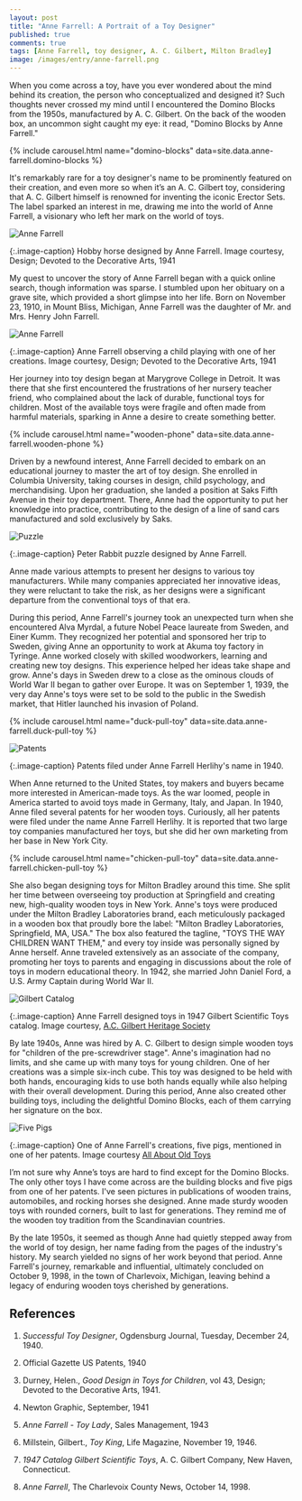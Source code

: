 ```yaml
---
layout: post
title: "Anne Farrell: A Portrait of a Toy Designer"
published: true
comments: true
tags: [Anne Farrell, toy designer, A. C. Gilbert, Milton Bradley]
image: /images/entry/anne-farrell.png
---
```


When you come across a toy, have you ever wondered about the mind behind its creation, the person who 
conceptualized and designed it? Such thoughts never crossed my mind until I encountered the Domino Blocks 
from the 1950s, manufactured by A. C. Gilbert. On the back of the wooden box, an uncommon sight caught 
my eye: it read, "Domino Blocks by Anne Farrell."

{% include carousel.html name="domino-blocks" data=site.data.anne-farrell.domino-blocks %}

It's remarkably rare for a toy designer's name to be prominently featured on their creation, and even more 
so when it’s an A. C. Gilbert toy, considering that A. C. Gilbert himself is renowned for inventing the iconic 
Erector Sets. The label sparked an interest in me, drawing me into the world of Anne Farrell, a visionary 
who left her mark on the world of toys.

![Anne Farrell](/images/anne-farrell/hobby-horse.webp?style=centerme)

{:.image-caption}
Hobby horse designed by Anne Farrell.
Image courtesy, Design; Devoted to the Decorative Arts, 1941

My quest to uncover the story of Anne Farrell began with a quick online search, though information was sparse. 
I stumbled upon her obituary on a grave site, which provided a short glimpse into her life. Born on 
November 23, 1910, in Mount Bliss, Michigan, Anne Farrell was the daughter of Mr. and Mrs. Henry John Farrell.

![Anne Farrell](/images/anne-farrell/anne-farrell-child.webp?style=centerme)

{:.image-caption}
Anne Farrell observing a child playing with one of her creations.
Image courtesy, Design; Devoted to the Decorative Arts, 1941

Her journey into toy design began at Marygrove College in Detroit. It was there that she first encountered the 
frustrations of her nursery teacher friend, who complained about the lack of durable, functional toys for 
children. Most of the available toys were fragile and often made from harmful materials, sparking in 
Anne a desire to create something better.

{% include carousel.html name="wooden-phone" data=site.data.anne-farrell.wooden-phone %}

Driven by a newfound interest, Anne Farrell decided to embark on an educational journey to master the art 
of toy design. She enrolled in Columbia University, taking courses in design, child psychology, 
and merchandising. Upon her graduation, she landed a position at Saks Fifth Avenue in their toy department. 
There, Anne had the opportunity to put her knowledge into practice, contributing to the design of a line of sand 
cars manufactured and sold exclusively by Saks.

![Puzzle](/images/anne-farrell/anne-farrell-peter-rabit-puzzle.webp?style=centerme)

{:.image-caption}
Peter Rabbit puzzle designed by Anne Farrell.

Anne made various attempts to present her designs to various toy manufacturers. While many companies appreciated 
her innovative ideas, they were reluctant to take the risk, as her designs were a significant departure from the 
conventional toys of that era. 

During this period, Anne Farrell's journey took an unexpected turn when she 
encountered Alva Myrdal, a future Nobel Peace laureate from Sweden, and Einer Kumm. They recognized her potential 
and sponsored her trip to Sweden, giving Anne an opportunity to work at Akuma toy factory in Tyringe. Anne worked 
closely with skilled woodworkers, learning and creating new toy designs. This experience helped her ideas 
take shape and grow. Anne's days in Sweden drew to a close as the ominous clouds of World War II began to 
gather over Europe. It was on September 1, 1939, the very day Anne's toys were set to be sold to the public in 
the Swedish market, that Hitler launched his invasion of Poland.

{% include carousel.html name="duck-pull-toy" data=site.data.anne-farrell.duck-pull-toy %}

![Patents](/images/anne-farrell/anne-farrell-patents.png?style=centerme)

{:.image-caption}
Patents filed under Anne Farrell Herlihy's name in 1940.

When Anne returned to the United States, toy makers and buyers became more interested in American-made toys. 
As the war loomed, people in America started to avoid toys made in Germany, Italy, and Japan. In 1940, 
Anne filed several patents for her wooden toys. Curiously, all her patents were filed under the name 
Anne Farrell Herlihy. It is reported that two large toy companies manufactured her toys, but she did her own 
marketing from her base in New York City. 

{% include carousel.html name="chicken-pull-toy" data=site.data.anne-farrell.chicken-pull-toy %}

She also began designing toys for Milton Bradley around this time. She split her time between overseeing toy 
production at Springfield and creating new, high-quality wooden toys in New York. Anne's toys were produced under 
the Milton Bradley Laboratories brand, each meticulously packaged in a wooden box that proudly 
bore the label: "Milton Bradley Laboratories, Springfield, MA, USA." The box also featured the tagline, 
"TOYS THE WAY CHILDREN WANT THEM," and every toy inside was personally signed by Anne herself. Anne traveled 
extensively as an associate of the company, promoting her toys to parents and engaging in discussions about the 
role of toys in modern educational theory. In 1942, she married John Daniel Ford, a U.S. Army Captain during World War II.

![Gilbert Catalog](/images/anne-farrell/1947-gilbert-catalog.png?style=centerme)

{:.image-caption}
Anne Farrell designed toys in 1947 Gilbert Scientific Toys catalog.
Image courtesy, [A.C. Gilbert Heritage Society](https://www.acghs.org/)

By late 1940s, Anne was hired by A. C. Gilbert to design simple wooden toys for 
"children of the pre-screwdriver stage". Anne's imagination had no limits, and she came up with many toys for 
young children. One of her creations was a simple six-inch cube. This toy was designed to be held with both hands, 
encouraging kids to use both hands equally while also helping with their overall development. During this period, 
Anne also created other building toys, including the delightful Domino Blocks, each of them carrying her 
signature on the box.

![Five Pigs](/images/anne-farrell/anne-farrell-five-pigs.jpg?style=centerme)

{:.image-caption}
One of Anne Farrell's creations, five pigs, mentioned in one of her patents.
Image courtesy [All About Old Toys](https://oldwoodtoys.com/)

I’m not sure why Anne’s toys are hard to find except for the Domino Blocks. The only other toys I have come 
across are the building blocks and five pigs from one of her patents. I've seen pictures in publications of 
wooden trains, automobiles, and rocking horses she designed. Anne made sturdy wooden toys with rounded corners, 
built to last for generations. They remind me of the wooden toy tradition from the Scandinavian countries.

By the late 1950s, it seemed as though Anne had quietly stepped away from the world of toy design, her name
fading from the pages of the industry's history. My search yielded no signs of her work beyond that period. 
Anne Farrell's journey, remarkable and influential, ultimately concluded on October 9, 1998, in the town of 
Charlevoix, Michigan, leaving behind a legacy of enduring wooden toys cherished by generations.

## References

1. _Successful Toy Designer_, Ogdensburg Journal, Tuesday, December 24, 1940.

1.  Official Gazette US Patents, 1940

1. Durney, Helen., _Good Design in Toys for Children_, vol 43, Design; Devoted to the Decorative Arts, 1941.

1. Newton Graphic, September, 1941

1. _Anne Farrell - Toy Lady_, Sales Management, 1943

1. Millstein, Gilbert., _Toy King_, Life Magazine, November 19, 1946.

1. _1947 Catalog Gilbert Scientific Toys_, A. C. Gilbert Company, New Haven, Connecticut.

1. _Anne Farrell_, The Charlevoix County News, October 14, 1998.